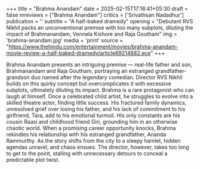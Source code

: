 +++
title = "Brahma Anandam"
date = 2025-02-15T17:16:41+05:30
draft = false
mreviews = ["Brahma Anandam"]
critics = ['Srivathsan Nadadhur']
publication = ''
subtitle = "A half-baked dramedy"
opening = "Debutant RVS Nikhil packs an unconventional premise with too many subplots, diluting the impact of Brahmanandam, Vennela Kishore and Raja Goutham"
img = 'brahma-anandam.jpg'
media = 'print'
source = "https://www.thehindu.com/entertainment/movies/brahma-anandam-movie-review-a-half-baked-dramedy/article69214882.ece"
+++

Brahma Anandam presents an intriguing premise — real-life father and son, Brahmanandam and Raja Goutham, portraying an estranged grandfather-grandson duo named after the legendary comedian. Director RVS Nikhil builds on this quirky concept but overcomplicates it with excessive subplots, ultimately diluting its impact. Brahma is a rare protagonist who can laugh at himself. Once a celebrated child artist, he struggles to evolve into a skilled theatre actor, finding little success. His fractured family dynamics, unresolved grief over losing his father, and his lack of commitment to his girlfriend, Tara, add to his emotional turmoil. His only constants are his cousin Raasi and childhood friend Giri, grounding him in an otherwise chaotic world. When a promising career opportunity knocks, Brahma rekindles his relationship with his estranged grandfather, Ananda Rammurthy. As the story shifts from the city to a sleepy hamlet, hidden agendas unravel, and chaos ensues. The director, however, takes too long to get to the point, stalling with unnecessary detours to conceal a predictable plot twist.
